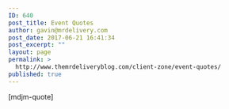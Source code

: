 ```yaml
---
ID: 640
post_title: Event Quotes
author: gavin@mrdelivery.com
post_date: 2017-06-21 16:41:34
post_excerpt: ""
layout: page
permalink: >
  http://www.themrdeliveryblog.com/client-zone/event-quotes/
published: true
---
```

[mdjm-quote]